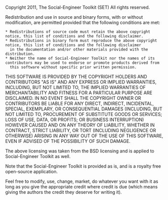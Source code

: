 Copyright 2011, The Social-Engineer Toolkit (SET)
All rights reserved. 

Redistribution and use in source and binary forms, with or without modification, are permitted provided that the following conditions are met:

    * Redistributions of source code must retain the above copyright notice, this list of conditions and the following disclaimer.
    * Redistributions in binary form must reproduce the above copyright notice, this list of conditions and the following disclaimer
      in the documentation and/or other materials provided with the distribution.
    * Neither the name of Social-Engineer Toolkit nor the names of its contributors may be used to endorse or promote products derived from 
      this software without specific prior written permission.

THIS SOFTWARE IS PROVIDED BY THE COPYRIGHT HOLDERS AND CONTRIBUTORS "AS IS" AND ANY EXPRESS OR IMPLIED WARRANTIES, INCLUDING, BUT NOT 
LIMITED TO, THE IMPLIED WARRANTIES OF MERCHANTABILITY AND FITNESS FOR A PARTICULAR PURPOSE ARE DISCLAIMED. IN NO EVENT SHALL THE COPYRIGHT 
OWNER OR CONTRIBUTORS BE LIABLE FOR ANY DIRECT, INDIRECT, INCIDENTAL, SPECIAL, EXEMPLARY, OR CONSEQUENTIAL DAMAGES (INCLUDING, BUT NOT 
LIMITED TO, PROCUREMENT OF SUBSTITUTE GOODS OR SERVICES; LOSS OF USE, DATA, OR PROFITS; OR BUSINESS INTERRUPTION) HOWEVER CAUSED AND ON ANY 
THEORY OF LIABILITY, WHETHER IN CONTRACT, STRICT LIABILITY, OR TORT (INCLUDING NEGLIGENCE OR OTHERWISE) ARISING IN ANY WAY OUT OF THE USE OF 
THIS SOFTWARE, EVEN IF ADVISED OF THE POSSIBILITY OF SUCH DAMAGE.

The above licensing was taken from the BSD licensing and is applied to Social-Engineer Toolkit as well.

Note that the Social-Engineer Toolkit is provided as is, and is a royalty free open-source application.

Feel free to modify, use, change, market, do whatever you want with it as long as you give the appropriate credit where credit
is due (which means giving the authors the credit they deserve for writing it).
